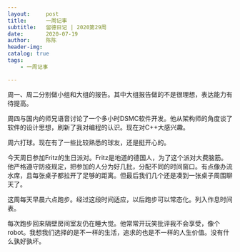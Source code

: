 ```yaml
---
layout:     post
title:      一周记事
subtitle:   留德日记 | 2020第29周
date:       2020-07-19
author:     陈陈
header-img: 
catalog: true
tags:
    - 一周记事

---
```


周一、周二分别做小组和大组的报告。其中大组报告做的不是很理想，表达能力有待提高。

周四与国内的师兄语音讨论了一个多小时DSMC软件开发。他从架构师的角度谈了软件的设计思想，刷新了我对编程的认识。现在对C++大感兴趣。

周六打球。现在有了一些比较熟悉的球友，还是挺开心的。

今天周日参加Fritz的生日派对。Fritz是地道的德国人，为了这个派对大费脑筋。他严格遵守防疫规定，把参加的人分为好几批，分配不同的时间窗口。有点像办流水席，且每张桌子都拉开了足够的距离。但最后我们几个还是凑到一张桌子周围聊天了。

这周每天早晨六点跑步。经过这段时间适应，以后跑步可以常态化。列入作息时间表。

每次跑步回来隔壁房间室友仍在睡大觉。他常常开玩笑批评我不会享受，像个robot。我想我们选择的是不一样的生活，追求的也是不一样的人生价值。没有什么孰好孰坏。













